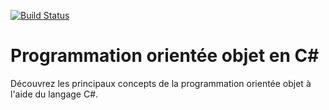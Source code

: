 [![Build Status](https://www.gitbook.io/button/status/book/bpesquet/programmation-orientee-objet-csharp)](https://www.gitbook.io/book/bpesquet/programmation-orientee-objet-csharp/activity)

# Programmation orientée objet en C#

Découvrez les principaux concepts de la programmation orientée objet à l'aide du langage C#.
